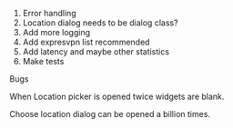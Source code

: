 1. Error handling
2. Location dialog needs to be dialog class?
3. Add more logging
4. Add expresvpn list recommended
5. Add latency and maybe other statistics
6. Make tests

Bugs

When Location picker is opened twice widgets are blank.

Choose location dialog can be opened a billion times.